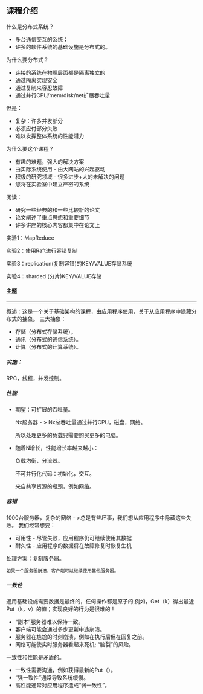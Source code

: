 ## 课程介绍

什么是分布式系统？

* 多台通信交互的系统；
* 许多的软件系统的基础设施是分布式的。

为什么要分布式？

* 连接的系统在物理层面都是隔离独立的
* 通过隔离实现安全
* 通过复制来容忍故障
* 通过并行CPU/mem/disk/net扩展吞吐量

但是：

* 复杂：许多并发部分
* 必须应付部分失败
* 难以发挥整体系统的性能潜力

为什么要这个课程？
  
* 有趣的难题，强大的解决方案
* 由实际系统使用 - 由大网站的兴起驱动
* 积极的研究领域 - 很多进步+大的未解决的问题
* 您将在实验室中建立严密的系统

阅读：

* 研究一些经典的和一些比较新的论文
* 论文阐述了重点思想和重要细节
* 许多讲座的核心内容都集中在论文上

实验1：MapReduce

实验2：使用Raft进行容错复制

实验3：replication(复制容错)的KEY/VALUE存储系统

实验4：sharded (分片)KEY/VALUE存储

#### 主题
_____

概述：这是一个关于基础架构的课程，由应用程序使用，关于从应用程序中隐藏分布式的抽象。
三大抽象：

* 存储（分布式存储系统）。
* 通讯（分布式的通信系统）。
* 计算（分布式的计算系统）。

##### 实施：

RPC，线程，并发控制。

##### 性能
* 期望：可扩展的吞吐量。
	
	Nx服务器 - > Nx总吞吐量通过并行CPU，磁盘，网络。

	所以处理更多的负载只需要购买更多的电脑。
* 随着N增长，性能增长率越来越小：

    负载均衡，分流器。

    不可并行化代码：初始化，交互。

    来自共享资源的瓶颈，例如网络。

##### 容错
1000台服务器，复杂的网络 - >总是有些坏事，我们想从应用程序中隐藏这些失败。
我们经常想要：

* 可用性 - 尽管失败，应用程序仍可继续使用其数据
* 耐久性 - 应用程序的数据将在故障修复时恢复生机

处理方案：复制服务器。

	如果一个服务器崩溃，客户端可以继续使用其他服务器。

##### 一致性
通用基础设施需要数据是最终的，任何操作都是原子的,例如，Get（k）得出最近Put（k，v）的值；实现良好的行为是很难的！

* “副本”服务器难以保持一致。
* 客户端可能会通过多步更新中途崩溃。
* 服务器在尴尬的时刻崩溃，例如在执行后但在回复之前。
* 网络可能使实时服务器看起来死机; “脑裂”的风险。

一致性和性能是矛盾的。
* 一致性需要沟通，例如获得最新的Put（）。
* “强一致性”通常导致系统缓慢。
* 高性能通常对应用程序造成“弱一致性”。
